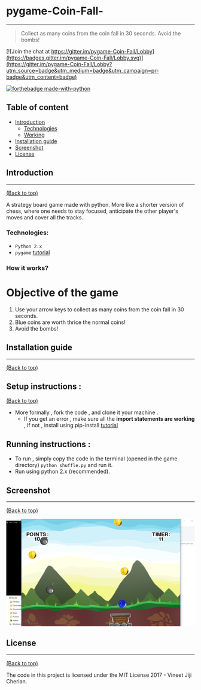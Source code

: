 # pygame-Coin-Fall-
---
>Collect as many coins from the coin fall in 30 seconds. Avoid the bombs!

[![Join the chat at https://gitter.im/pygame-Coin-Fall/Lobby](https://badges.gitter.im/pygame-Coin-Fall/Lobby.svg)](https://gitter.im/pygame-Coin-Fall/Lobby?utm_source=badge&utm_medium=badge&utm_campaign=pr-badge&utm_content=badge)

[![forthebadge made-with-python](http://ForTheBadge.com/images/badges/made-with-python.svg)](https://www.python.org/) 



## Table of content

- [Introduction](#introduction)
  - [Technologies](#technologies)
  - [Working](#how-it-works)
- [Installation guide](#installation-guide)
- [Screenshot](#screenshot)
- [License](#license)


## Introduction
---
[(Back to top)](#table-of-content)

A strategy board game made with python. More like a shorter version of chess, where one needs to stay focused, anticipate the other player's moves and cover all the tracks.

### Technologies:
- `Python 2.x`
- `pygame` [tutorial](https://pythonprogramming.net/pygame-python-3-part-1-intro/)



### How it works?

# Objective of the game
1. Use your arrow keys to collect as many coins from the coin fall in 30 seconds. 
2. Blue coins are worth thrice the normal coins! 
3. Avoid the bombs! 



## Installation guide
---
[(Back to top)](#table-of-content)

## Setup instructions :
[(Back to top)](#list-of-contents)

- More formally , fork the code , and clone it your machine .
  - If you get an error , make sure all the **import statements are working** , if not , install using pip-install [tutorial](https://www.youtube.com/watch?v=237dNNQhD3Q)


## Running instructions : 
- To run , simply copy the code in the terminal (opened in the game directory) `python shuffle.py` and run it.
- Run using python 2.x (recommended).



## Screenshot
---
[(Back to top)](#table-of-content)

![alt text](https://github.com/vineetjc/pygame-Coin-Fall-/blob/master/screenshot.png)


## License
---
[(Back to top)](#table-of-content)

The code in this project is licensed under the MIT License 2017 - Vineet Jiji Cherian.
